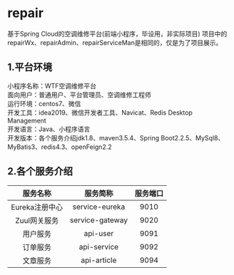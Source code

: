 # repair
基于Spring Cloud的空调维修平台(前端小程序，毕设用，非实际项目)
项目中的repairWx、repairAdmin、repairServiceMan是相同的，仅是为了项目展示。
## 1.平台环境
小程序名称：WTF空调维修平台  
面向用户：普通用户、平台管理员、空调维修工程师  
运行环境：centos7、微信  
开发工具：idea2019、微信开发者工具、Navicat、Redis Desktop Management  
开发语言：Java、小程序语言  
开发版本：各个服务介绍jdk1.8、maven3.5.4、Spring Boot2.2.5、MySql8、MyBatis3、redis4.3、openFeign2.2  
## 2.各个服务介绍
| 服务名称| 	服务简称| 	服务端口| 
|  :----:   | :----:   |:----:   |
|Eureka注册中心|	service-eureka|	9010|
|Zuul网关服务|	service-gateway	|9020|
|用户服务	|api-user	|9091|
|订单服务|	api-service|	9092|
|文章服务	|api-article|	9094|
